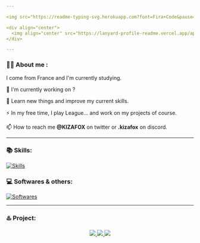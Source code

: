 ```yaml
---

<img src="https://readme-typing-svg.herokuapp.com?font=Fira+Code&pause=1000&color=e79c00C&random=false&width=435&lines=%F0%9F%91%8B+Hi+there!;I'm+Victor+(know+as+Victor);%E2%A4%B5%EF%B8%8F+See+my+projects+below](https://readme-typing-svg.herokuapp.com?font=Fira+Code&pause=1000&color=F7A733&random=false&width=435&lines=%F0%9F%91%8B+Hi+there!;I'm+Victor+(know+as+Victor);%E2%A4%B5%EF%B8%8F+See+my+projects+below"/>

<div align="center">
  <img align="center" src="https://lanyard-profile-readme.vercel.app/api/312654382586134529?theme=dark&animated=true">
</div>

---
```


### :man_technologist: About me :
I come from France and I'm currently studying.

  🔭 I'm currently working on ?

  🌱 Learn new things and improve my current skills.

  ⚡ In my free time, I play League... and work on my projects of course.

  📫 How to reach me **@KIZAFOX** on twitter or **.kizafox** on discord.

---

### 📚 Skills:

[![Skills](https://skillicons.dev/icons?i=java,html,css,sass,js,php,py,mysql,redis,mongodb,bootstrap,tailwind,react)](https://skillicons.dev)

### 💻 Softwares & others:

[![Softwares](https://skillicons.dev/icons?i=discord,idea,vscode,sublime,mavenn,gradle,nodejs,npm,postman,git,github,linux)](https://skillicons.dev)

---

### ♨️ Project:

<div align="center"> 
	<a href="https://github.com/KIZAFOX/TeeOlympics-Minecraft">
		<img src="https://github-readme-stats.vercel.app/api/pin/?username=KIZAFOX&repo=TeeOlympics-Minecraft&hide_border=true&theme=vision-friendly-dark" />
	</a>
	<a href="https://github.com/KIZAFOX/PearlAntiCheat">
		<img src="https://github-readme-stats.vercel.app/api/pin/?username=KIZAFOX&repo=PearlAntiCheat&hide_border=true&theme=vision-friendly-dark" />
	</a>
  <a href="https://github.com/KIZAFOX/AndoraQuest">
		<img src="https://github-readme-stats.vercel.app/api/pin/?username=KIZAFOX&repo=AndoraQuest&hide_border=true&theme=vision-friendly-dark" />
	</a>
</div>
